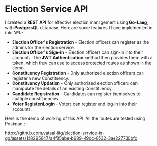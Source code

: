 
# Election Service API

I created a **REST API** for effective election management using **Go-Lang**, with **PostgresQL** database. Here are some features I have implemented in this API:-

- **Election Officer's Registration** - Election officers can register as the admins for the election service.
- **Election Officer's Sign-in** - Election officers can sign-in into their accounts. The **JWT Authentication** method then provides them with a token, which they can use to access protected routes as shown in the demo.
- **Constituency Registration** - Only authorized election officers can register a new Constituency.
- **Constituency Updation** - Only authorized election officers can manipulate the details of an existing Constituency.
- **Candidate Registration** - Candidates can register themselves to multiple constituencies.
- **Voter Register/Login** - Voters can register and log-in into their accounts.

Here is the demo of working of this API. All the routes are tested using Postman :-



https://github.com/vatsal-iitg/election-service-in-go/assets/128295847/a4f85abe-b689-49dc-8532-3ae227730bfc

